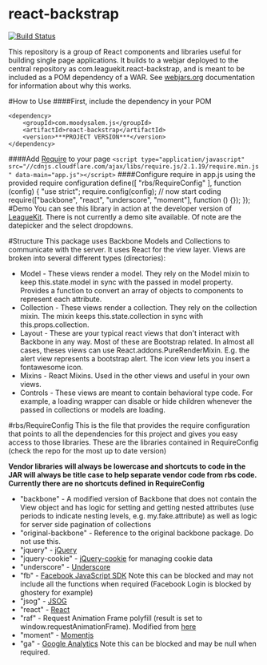 # react-backstrap
[![Build Status](https://travis-ci.org/moodysalem/react-backstrap.svg?branch=master)](https://travis-ci.org/moodysalem/react-backstrap)

This repository is a group of React components and libraries useful for building single page applications. It builds to a webjar deployed to the central repository as com.leaguekit.react-backstrap, and is meant to be included as a POM dependency of a WAR. See [webjars.org](webjars.org) documentation for information about why this works.

#How to Use
####First, include the dependency in your POM

    <dependency>
        <groupId>com.moodysalem.js</groupId>
        <artifactId>react-backstrap</artifactId>
        <version>***PROJECT VERSION***</version>
    </dependency>

####Add [Require](requirejs.com) to your page
`<script type="application/javascript" src="//cdnjs.cloudflare.com/ajax/libs/require.js/2.1.19/require.min.js" data-main="app.js"></script>`
####Configure require in app.js using the provided require configuration
    define([ "rbs/RequireConfig" ], function (config) {
        "use strict";
        require.config(config);
        // now start coding
        require(["backbone", "react", "underscore", "moment"], function () {});
    });
#Demo
You can see this library in action at the developer version of [LeagueKit](https://developer.leaguekit.com). There is not currently a demo site available. Of note are the datepicker and the select dropdowns.

#Structure
This package uses Backbone Models and Collections to communicate with the server.
It uses React for the view layer. Views are broken into several different types (directories):
* Model - These views render a model. They rely on the Model mixin to keep this.state.model in sync with the passed in model property. Provides a function to convert an array of objects to components to represent each attribute.
* Collection - These views render a collection. They rely on the collection mixin. The mixin keeps this.state.collection in sync with this.props.collection.
* Layout - These are your typical react views that don't interact with Backbone in any way. Most of these are Bootstrap related. In almost all cases, theses views can use React.addons.PureRenderMixin. E.g. the alert view represents a bootstrap alert. The icon view lets you insert a fontawesome icon.
* Mixins - React Mixins. Used in the other views and useful in your own views.
* Controls - These views are meant to contain behavioral type code. For example, a loading wrapper can disable or hide children whenever the passed in collections or models are loading.

#rbs/RequireConfig 
This is the file that provides the require configuration that points to all the dependencies for this project and gives you easy access to those libraries. These are the libraries contained in RequireConfig (check the repo for the most up to date version)

**Vendor libraries will always be lowercase and shortcuts to code in the JAR will always be title case to help separate vendor code from rbs code. Currently there are no shortcuts defined in RequireConfig**

* "backbone" - A modified version of Backbone that does not contain the View object and has logic for setting and getting nested attributes (use periods to indicate nesting levels, e.g. my.fake.attribute) as well as logic for server side pagination of collections
* "original-backbone" - Reference to the original backbone package. Do not use this.
* "jquery" - [jQuery](https://jquery.com/)
* "jquery-cookie" - [jQuery-cookie](https://github.com/carhartl/jquery-cookie) for managing cookie data
* "underscore" - [Underscore](underscorejs.org)
* "fb" - [Facebook JavaScript SDK](https://developers.facebook.com/docs/javascript) Note this can be blocked and may not include all the functions when required (Facebook Login is blocked by ghostery for example)
* "jsog" - [JSOG](https://github.com/jsog/jsog)
* "react" - [React](https://facebook.github.io/react/)
* "raf" - Request Animation Frame polyfill (result is set to window.requestAnimationFrame). Modified from [here](https://gist.github.com/paulirish/1579671)
* "moment" - [Momentjs](momentjs.com)
* "ga" - [Google Analytics](https://developers.google.com/analytics/) Note this can be blocked and may be null when required.